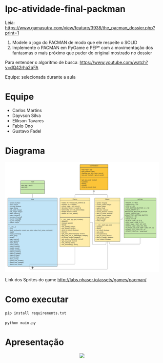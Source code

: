 # lpc-atividade-final-packman

Leia: https://www.gamasutra.com/view/feature/3938/the_pacman_dossier.php?print=1


1) Modele o jogo do PACMAN de modo que ele respeite o SOLID
2) Implemente o PACMAN em PyGame e PEP* com a movimentação dos fantasmas o mais próximo que puder do original mostrado no dossier

Para entender o algoritmo de busca: https://www.youtube.com/watch?v=dQ42rha2qFA


Equipe: selecionada durante a aula

# Equipe

- Carlos Martins
- Dayvson Silva
- Elikson Tavares
- Fabio Ono
- Gustavo Fadel


# Diagrama
<div style="text-align:center"><img src="diagrama.png" /></div>


Link dos Sprites do game
http://labs.phaser.io/assets/games/pacman/

# Como executar 
```
pip install requirements.txt

python main.py
```
# Apresentação
<div style="text-align:center"><img src="apresentacao-final.mp4" /></div>
